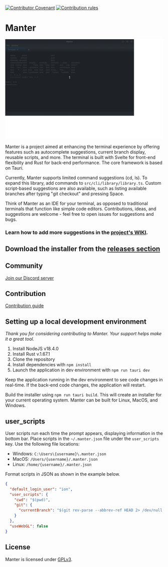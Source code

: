 [![Contributor Covenant](https://img.shields.io/badge/Contributor%20Covenant-2.1-4baaaa.svg)](https://github.com/iondodon/manter/blob/main/CODE_OF_CONDUCT.md)
[![Contribution rules](https://img.shields.io/badge/Contribution%20rules-1.0-green)](https://github.com/iondodon/manter/blob/main/CONTRIBUTING.md)

# Manter

<p align="center">
  <img src="demo.gif" />
</p>

Manter is a project aimed at enhancing the terminal experience by offering features such as autocomplete suggestions, current branch display, reusable scripts, and more. The terminal is built with Svelte for front-end flexibility and Rust for back-end performance. The core framework is based on Tauri.

Currently, Manter supports limited command suggestions (cd, ls). To expand this library, add commands to `src/cli/library/library.ts`. Custom script-based suggestions are also available, such as listing available branches after typing "git checkout" and pressing Space.

Think of Manter as an IDE for your terminal, as opposed to traditional terminals that function like simple code editors. Contributions, ideas, and suggestions are welcome - feel free to open issues for suggestions and bugs.

### Learn how to add more suggestions in the [project's WIKI](https://github.com/iondodon/manter/wiki).

## Download the installer from the [releases section](https://github.com/iondodon/manter/releases)

## Community

[Join our Discord server](https://discord.gg/k4FFFPK3ZR)

## Contribution

[Contribution guide](https://github.com/iondodon/manter/blob/main/CONTRIBUTING.md)

## Setting up a local development environment

_Thank you for considering contributing to Manter. Your support helps make it a great tool._

1. Install NodeJS v18.4.0
2. Install Rust v.1.67.1
3. Clone the repository
4. Install dependencies with `npm install`
5. Launch the application in dev environment with `npm run tauri dev`

Keep the application running in the dev environment to see code changes in real-time. If the back-end code changes, the application will restart.

Build the installer using `npm run tauri build`. This will create an installer for your current operating system. Manter can be built for Linux, MacOS, and Windows.

## user_scripts

User scripts run each time the prompt appears, displaying information in the bottom bar. Place scripts in the `~/.manter.json` file under the `user_scripts` key. Use the following file locations:

- Windows: `C:\Users\{username}\.manter.json`
- MacOS: `/Users/{username}/.manter.json`
- Linux: `/home/{username}/.manter.json`

Format scripts in JSON as shown in the example below.

```json
{
  "default_login_user": "ion",
  "user_scripts": {
    "cwd": "$(pwd)",
    "git": {
      "currentBranch": "$(git rev-parse --abbrev-ref HEAD 2> /dev/null )"
    }
  },
  "useWebGL": false
}
```

## License

Manter is licensed under [GPLv3](https://github.com/iondodon/manter/blob/main/LICENCE.txt).
